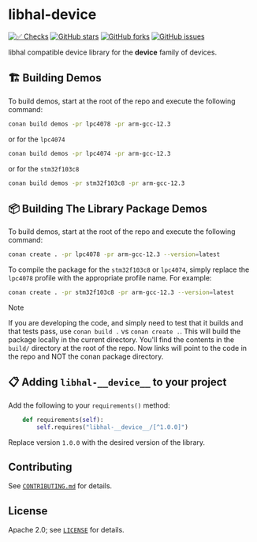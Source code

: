 # libhal-__device__

[![✅ Checks](https://github.com/libhal/libhal-__device__/actions/workflows/ci.yml/badge.svg)](https://github.com/libhal/libhal-__device__/actions/workflows/ci.yml)
[![GitHub stars](https://img.shields.io/github/stars/libhal/libhal-__device__.svg)](https://github.com/libhal/libhal-__device__/stargazers)
[![GitHub forks](https://img.shields.io/github/forks/libhal/libhal-__device__.svg)](https://github.com/libhal/libhal-__device__/network)
[![GitHub issues](https://img.shields.io/github/issues/libhal/libhal-__device__.svg)](https://github.com/libhal/libhal-__device__/issues)

libhal compatible device library for the __device__ family of devices.

## 🏗️ Building Demos

To build demos, start at the root of the repo and execute the following command:

```bash
conan build demos -pr lpc4078 -pr arm-gcc-12.3
```

or for the `lpc4074`

```bash
conan build demos -pr lpc4074 -pr arm-gcc-12.3
```

or for the `stm32f103c8`

```bash
conan build demos -pr stm32f103c8 -pr arm-gcc-12.3
```

## 📦 Building The Library Package Demos

To build demos, start at the root of the repo and execute the following command:

```bash
conan create . -pr lpc4078 -pr arm-gcc-12.3 --version=latest
```

To compile the package for the `stm32f103c8` or `lpc4074`, simply replace the `lpc4078` profile with the appropriate profile name. For example:

```bash
conan create . -pr stm32f103c8 -pr arm-gcc-12.3 --version=latest
```

> [!NOTE]
> If you are developing the code, and simply need to test that it builds and
> that tests pass, use `conan build .` vs `conan create .`. This will build the
> package locally in the current directory. You'll find the contents in the
> `build/` directory at the root of the repo. Now links will point to the code
> in the repo and NOT the conan package directory.

## 📋 Adding `libhal-__device__` to your project

Add the following to your `requirements()` method:

```python
    def requirements(self):
        self.requires("libhal-__device__/[^1.0.0]")
```

Replace version `1.0.0` with the desired version of the library.

## Contributing

See [`CONTRIBUTING.md`](CONTRIBUTING.md) for details.

## License

Apache 2.0; see [`LICENSE`](LICENSE) for details.
